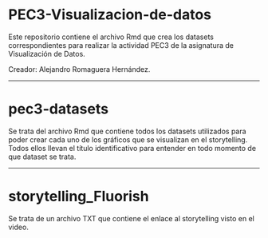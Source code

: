 # PEC3-Visualizacion-de-datos

Este repositorio contiene el archivo Rmd que crea los datasets correspondientes para realizar la actividad PEC3 de la asignatura de Visualización de Datos.

Creador: Alejandro Romaguera Hernández.

-----------------------------------------------------------------------------------------------------------------------------------------------------------------------------------------------------------------------------------------------------
# pec3-datasets
Se trata del archivo Rmd que contiene todos los datasets utilizados para poder crear cada uno de los gráficos que se visualizan en el storytelling. Todos ellos llevan el título identificativo para entender en todo momento de que dataset se trata.

-----------------------------------------------------------------------------------------------------------------------------------------------------------------------------------------------------------------------------------------------------
# storytelling_Fluorish
Se trata de un archivo TXT que contiene el enlace al storytelling visto en el video.
